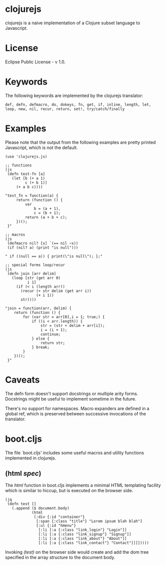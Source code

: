 # clojurejs

clojurejs is a naive implementation of a Clojure subset language to
Javascript.

# License

Eclipse Public License - v 1.0.

# Keywords

The following keywords are implemented by the clojurejs translator:

    def, defn, defmacro, do, dokeys, fn, get, if, inline, length, let,
    loop, new, nil, recur, return, set!, try/catch/finally

# Examples

Please note that the output from the following examples are pretty
printed Javascript, which is not the default.

    (use 'clojurejs.js)

    ;; functions
    (js
     (defn test-fn [a]
       (let [b (+ a 1)
             c (+ b 1)]
         (+ a b c))))
    
    "test_fn = function(a) {
         return (function () {
             var
                 b = (a + 1),
                 c = (b + 1);
             return (a + b + c);
         })();
     }"

    ;; macros
    (js
     (defmacro nil? [x] `(== nil ~x))
     (if (nil? a) (print "is null")))
  
    " if ((null == a)) { print(\"is null\"); };"

    ;; special forms loop/recur
    (js
     (defn join [arr delim]
       (loop [str (get arr 0)
              i 1]
         (if (< i (length arr))
           (recur (+ str delim (get arr i))
                  (+ i 1))
           str))))
    
    "join = function(arr, delim) {
        return (function () {
            for (var str = arr[0],i = 1; true;) {
                if ((i < arr.length)) {
                    str = (str + delim + arr[i]);
                    i = (i + 1);
                    continue;
                } else {
                    return str;
                } break;
            }
        })();
     }"

# Caveats

The defn form doesn't support docstrings or multiple arity
forms. Docstrings might be useful to implement sometime in the future.

There's no support for namespaces. Macro expanders are defined in a
global ref, which is preserved between successive invocations of the
translator.

# boot.cljs

The file `boot.cljs' includes some useful macros and utility functions
implemented in clojurejs.

## (html _spec_)

The _html_ function in boot.cljs implements a minimal HTML templating
facility which is similar to hiccup, but is executed on the browser
side.

    (jq
     (defn test []
       (.append ($ document.body)
                (html
                 [:div {:id "container"}
                  [:span {:class "title"} "Lorem ipsum blah blah"]
                  [:ul {:id "hmenu"}
                   [:li [:a {:class "link_login"} "Login"]]
                   [:li [:a {:class "link_signup"} "Signup"]]
                   [:li [:a {:class "link_about"} "About"]]
                   [:li [:a {:class "link_contact"} "Contact"]]]]))))

Invoking _(test)_ on the browser side would create and add the dom
tree specified in the array structure to the document body.
